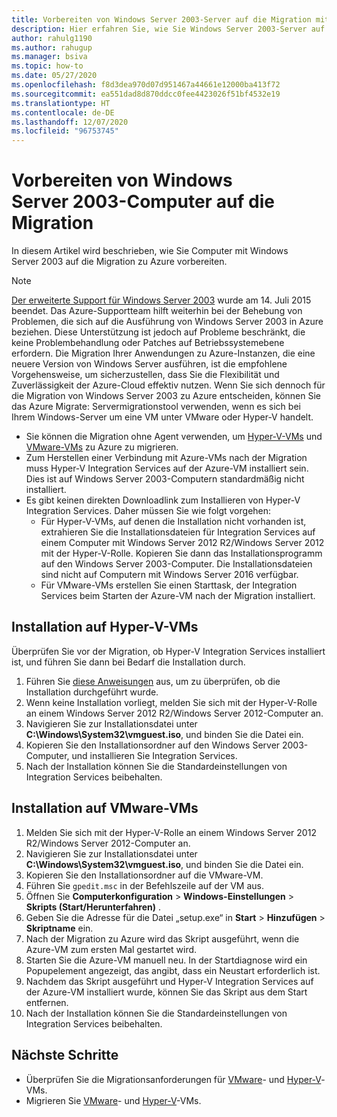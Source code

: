 ```yaml
---
title: Vorbereiten von Windows Server 2003-Server auf die Migration mit Azure Migrate
description: Hier erfahren Sie, wie Sie Windows Server 2003-Server auf die Migration mit Azure Migrate vorbereiten.
author: rahulg1190
ms.author: rahugup
ms.manager: bsiva
ms.topic: how-to
ms.date: 05/27/2020
ms.openlocfilehash: f8d3dea970d07d951467a44661e12000ba413f72
ms.sourcegitcommit: ea551dad8d870ddcc0fee4423026f51bf4532e19
ms.translationtype: HT
ms.contentlocale: de-DE
ms.lasthandoff: 12/07/2020
ms.locfileid: "96753745"
---
```

# <a name="prepare-windows-server-2003-machines-for-migration"></a>Vorbereiten von Windows Server 2003-Computer auf die Migration

In diesem Artikel wird beschrieben, wie Sie Computer mit Windows Server 2003 auf die Migration zu Azure vorbereiten. 


> [!NOTE]
> [Der erweiterte Support für Windows Server 2003](/troubleshoot/azure/virtual-machines/run-win-server-2003#microsoft-windows-server-2003-end-of-support) wurde am 14. Juli 2015 beendet.  Das Azure-Supportteam hilft weiterhin bei der Behebung von Problemen, die sich auf die Ausführung von Windows Server 2003 in Azure beziehen. Diese Unterstützung ist jedoch auf Probleme beschränkt, die keine Problembehandlung oder Patches auf Betriebssystemebene erfordern. Die Migration Ihrer Anwendungen zu Azure-Instanzen, die eine neuere Version von Windows Server ausführen, ist die empfohlene Vorgehensweise, um sicherzustellen, dass Sie die Flexibilität und Zuverlässigkeit der Azure-Cloud effektiv nutzen. Wenn Sie sich dennoch für die Migration von Windows Server 2003 zu Azure entscheiden, können Sie das Azure Migrate: Servermigrationstool verwenden, wenn es sich bei Ihrem Windows-Server um eine VM unter VMware oder Hyper-V handelt.


- Sie können die Migration ohne Agent verwenden, um [Hyper-V-VMs](tutorial-migrate-hyper-v.md) und [VMware-VMs](tutorial-migrate-vmware.md) zu Azure zu migrieren.
- Zum Herstellen einer Verbindung mit Azure-VMs nach der Migration muss Hyper-V Integration Services auf der Azure-VM installiert sein. Dies ist auf Windows Server 2003-Computern standardmäßig nicht installiert.
- Es gibt keinen direkten Downloadlink zum Installieren von Hyper-V Integration Services. Daher müssen Sie wie folgt vorgehen:
    - Für Hyper-V-VMs, auf denen die Installation nicht vorhanden ist, extrahieren Sie die Installationsdateien für Integration Services auf einem Computer mit Windows Server 2012 R2/Windows Server 2012 mit der Hyper-V-Rolle. Kopieren Sie dann das Installationsprogramm auf den Windows Server 2003-Computer. Die Installationsdateien sind nicht auf Computern mit Windows Server 2016 verfügbar.
    - Für VMware-VMs erstellen Sie einen Starttask, der Integration Services beim Starten der Azure-VM nach der Migration installiert.


## <a name="install-on-hyper-v-vms"></a>Installation auf Hyper-V-VMs

Überprüfen Sie vor der Migration, ob Hyper-V Integration Services installiert ist, und führen Sie dann bei Bedarf die Installation durch.

1. Führen Sie [diese Anweisungen](/windows-server/virtualization/hyper-v/manage/manage-hyper-v-integration-services#turn-an-integration-service-on-or-off-using-hyper-v-manager) aus, um zu überprüfen, ob die Installation durchgeführt wurde.
2. Wenn keine Installation vorliegt, melden Sie sich mit der Hyper-V-Rolle an einem Windows Server 2012 R2/Windows Server 2012-Computer an.
3. Navigieren Sie zur Installationsdatei unter **C:\Windows\System32\vmguest.iso**, und binden Sie die Datei ein.
2. Kopieren Sie den Installationsordner auf den Windows Server 2003-Computer, und installieren Sie Integration Services.
4. Nach der Installation können Sie die Standardeinstellungen von Integration Services beibehalten. 

## <a name="install-on-vmware-vms"></a>Installation auf VMware-VMs

1. Melden Sie sich mit der Hyper-V-Rolle an einem Windows Server 2012 R2/Windows Server 2012-Computer an.
2. Navigieren Sie zur Installationsdatei unter **C:\Windows\System32\vmguest.iso**, und binden Sie die Datei ein.
3. Kopieren Sie den Installationsordner auf die VMware-VM.
4. Führen Sie ```gpedit.msc``` in der Befehlszeile auf der VM aus.
5. Öffnen Sie **Computerkonfiguration** > **Windows-Einstellungen** > **Skripts (Start/Herunterfahren)** .
6. Geben Sie die Adresse für die Datei „setup.exe“ in **Start** > **Hinzufügen** > **Skriptname** ein.
7. Nach der Migration zu Azure wird das Skript ausgeführt, wenn die Azure-VM zum ersten Mal gestartet wird.
8. Starten Sie die Azure-VM manuell neu. In der Startdiagnose wird ein Popupelement angezeigt, das angibt, dass ein Neustart erforderlich ist.
9. Nachdem das Skript ausgeführt und Hyper-V Integration Services auf der Azure-VM installiert wurde, können Sie das Skript aus dem Start entfernen.
10. Nach der Installation können Sie die Standardeinstellungen von Integration Services beibehalten. 

## <a name="next-steps"></a>Nächste Schritte

- Überprüfen Sie die Migrationsanforderungen für [VMware](migrate-support-matrix-vmware-migration.md)- und [Hyper-V](migrate-support-matrix-hyper-v-migration.md)-VMs.
- Migrieren Sie [VMware](server-migrate-overview.md)- und [Hyper-V](tutorial-migrate-hyper-v.md)-VMs.
